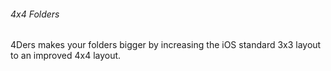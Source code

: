 ###### _4x4 Folders_

4Ders makes your folders bigger by increasing the iOS standard 3x3 layout to an improved 4x4 layout.
